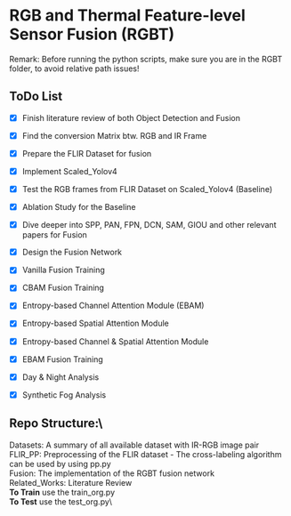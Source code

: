 # RGB and Thermal Feature-level Sensor Fusion (RGBT)
Remark: Before running the python scripts, make sure you are in the RGBT folder, to avoid relative path issues!
## ToDo List

- [x] Finish literature review of both Object Detection and Fusion 
- [x] Find the conversion Matrix btw. RGB and IR Frame
- [x] Prepare the FLIR Dataset for fusion
- [x] Implement Scaled_Yolov4
- [x] Test the RGB frames from FLIR Dataset on Scaled_Yolov4 (Baseline)
- [x] Ablation Study for the Baseline
- [x] Dive deeper into SPP, PAN, FPN, DCN, SAM, GIOU and other relevant papers for Fusion
- [x] Design the Fusion Network
- [x] Vanilla Fusion Training
- [x] CBAM Fusion Training
- [x] Entropy-based Channel Attention Module (EBAM)
- [x] Entropy-based Spatial Attention Module
- [x] Entropy-based Channel & Spatial Attention Module
- [x] EBAM Fusion Training
- [x] Day & Night Analysis
- [x] Synthetic Fog Analysis



## Repo Structure:\
Datasets: A summary of all available dataset with IR-RGB image pair\
FLIR_PP: Preprocessing of the FLIR dataset - The cross-labeling algorithm can be used by using pp.py\
Fusion: The implementation of the RGBT fusion network\
Related_Works: Literature Review\
**To Train** use the train_org.py\
**To Test** use the test_org.py\
